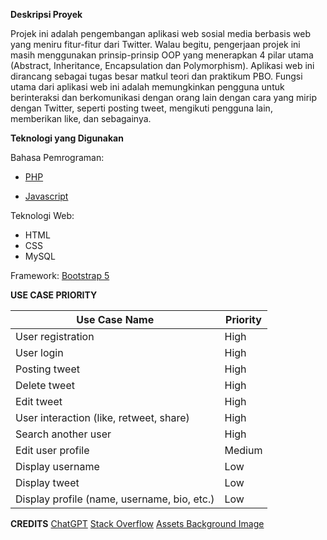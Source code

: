 **Deskripsi Proyek**

Projek ini adalah pengembangan aplikasi web sosial media berbasis web yang meniru fitur-fitur dari Twitter. Walau begitu, pengerjaan projek ini masih menggunakan prinsip-prinsip OOP yang menerapkan 4 pilar utama (Abstract, Inheritance, Encapsulation dan Polymorphism). Aplikasi web ini dirancang sebagai tugas besar matkul teori dan praktikum PBO. Fungsi utama dari aplikasi web ini adalah memungkinkan pengguna untuk berinteraksi dan berkomunikasi dengan orang lain dengan cara yang mirip dengan Twitter, seperti posting tweet, mengikuti pengguna lain, memberikan like, dan sebagainya.

**Teknologi yang Digunakan**

Bahasa Pemrograman: 

- [PHP](https://www.php.net/)

- [Javascript](https://www.javascript.com/)

Teknologi Web: 
- HTML
- CSS
- MySQL

Framework: 
[Bootstrap 5](https://getbootstrap.com/)

**USE CASE PRIORITY**
	
| Use Case Name | Priority |
| ------ | ------ |
|  User registration  |    High    |
|    User login    |    High    |
| Posting tweet	| High |
| Delete tweet	| High |
| Edit tweet	| High |
| User interaction (like, retweet, share)	| High |
| Search another user	| High |
| Edit user profile	| Medium |
| Display username	| Low |
| Display tweet	| Low |
| Display profile (name, username, bio, etc.)	| Low |

**CREDITS**
[ChatGPT](https://chat.openai.com/)
[Stack Overflow](https://stackoverflow.com/)
[Assets Background Image](https://www.freepik.com/free-vector/colorful-icons-set-concept_12067937.htm#query=twitter%20background&position=1&from_view=keyword&track=robertav1_2_sidr)
